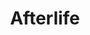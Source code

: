 ---
title: Afterlife
categories:
- radio
- digital
- press
tags:
- label
position: 2
image:
is-featured:
is-front:
website: http://after.life
facebook: https://www.facebook.com/Afterlifeofc/
twitter: https://twitter.com/afterlife_ofc
instagram: https://twitter.com/afterlife_ofc
spotify: 
soundcloud: https://soundcloud.com/afterlifeofc
youtube: 
apple:
layout: client
---
